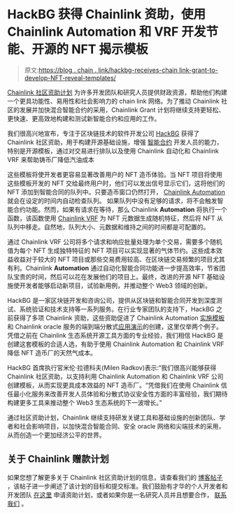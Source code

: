 # HackBG 获得 Chainlink 资助，使用 Chainlink Automation 和 VRF 开发节能、开源的 NFT 揭示模板

> 原文:[https://blog . chain . link/hackbg-receives-chain link-grant-to-develop-NFT-reveal-templates/](https://blog.chain.link/hackbg-receives-chainlink-grant-to-develop-nft-reveal-templates/)

[Chainlink 社区资助计划](https://chain.link/community/grants) 为许多开发团队和研究人员提供财政资源，帮助他们构建一个更具功能性、易用性和社会影响力的 chain link 网络。为了推动 Chainlink 社区的发展并加快混合智能合约的采用，Chainlink Grant 计划将继续支持更轻松、更快速、更高效地构建和测试新智能合约和应用的工作。

我们很高兴地宣布，专注于区块链技术的软件开发公司 [HackBG](https://hack.bg/) 获得了 Chainlink 社区资助，用于构建开源基础设施，增强 [智能合约](https://chain.link/education/smart-contracts) 开发人员的能力，特别是开源模板，通过对交易进行排队以及使用 Chainlink 自动化和 Chainlink VRF 来帮助[](https://chain.link/education/nfts)铸币厂降低汽油成本

这些模板将使开发者更容易显著改善用户的 NFT 造币体验。当 NFT 项目将使用这些模板开发的 NFT 交给最终用户时，他们可以发出信号显示它们，这将他们的 NFT 添加到智能合同的队列中。只要造币窗口仍然打开， [Chainlink Automation](https://chain.link/automation) 就会在设定的时间内自动检查队列。 如果队列中没有足够的请求，将不会触发智能合约功能。然而，如果有请求在等待，那么 Chainlink **Automation** 将执行一个函数，该函数使用 [Chainlink VRF](https://chain.link/solutions/chainlink-vrf) 为 NFT 元数据生成随机特征，然后将 NFT 从队列中移走。自然地，队列大小、元数据和维持之间的时间都是可配置的。

通过 Chainlink VRF 公司将多个请求和响应批量处理为单个交易，需要多个随机值为每个 NFT 生成独特特征的 NFT 项目可以实现显著的气体节约。这些成本效益收益对于较大的 NFT 项目或那些交易费用较高、在区块链交易频繁的项目尤其有利。Chainlink **Automation** 通过自动化智能合同功能进一步提高效率，节省团队宝贵的时间，然后可以花在发展他们的项目上。最终，改进的开源 NFT 基础设施使开发者能够启动新项目，试验新用例，并推动整个 Web3 领域的创新。

HackBG 是一家区块链开发和咨询公司，提供从区块链和智能合同开发到深度测试、系统验证和技术支持等一系列服务。在行业专家团队的支持下，HackBG 之前获得了多项 Chainlink 资助，这些资助促进了 Chainlink Automation [实施模板](https://blog.chain.link/hackbg-chainlink-grant-chainlink-keepers-implementation-templates/)和 Chainlink oracle 服务的端到端分散式[应用演示](https://blog.chain.link/hackbg-receives-grant-to-create-full-stack-demo/)的创建，这里仅举两个例子。 凭借之前在 Chainlink 生态系统开源工具方面的专业经验，我们相信 HackBG 是创建这套模板的合适人选，有助于使用 Chainlink Automation 和 Chainlink VRF 降低 NFT 造币厂的天然气成本。

HackBG 首席执行官米伦·拉德科夫(Milen Radkov)表示:“我们很高兴能够获得 Chainlink 社区资助，以支持利用 Chainlink Automation 和 Chainlink VRF 公司创建模板，从而实现更具成本效益的 NFT 造币厂。“凭借我们在使用 Chainlink 信任最小化服务来改善开发人员体验和分散式协议安全性方面的丰富经验，我们期待构建更多工具来推动整个 Web3 生态系统的下一波增长。”

通过社区资助计划，Chainlink 继续支持研发关键工具和基础设施的创新团队、学者和社会影响项目，以加快混合智能合同、安全 oracle 网络和尖端技术的采用，从而创造一个更加经济公平的世界。

## 关于 Chainlink 赠款计划

如果您想了解更多关于 Chainlink 社区资助计划的信息，请查看我们的 [博客帖子](https://blog.chain.link/introducing-the-chainlink-community-grant-program/) ，该帖子进一步阐述了该计划的目标和提交标准。我们鼓励有才华的个人开发者和开发团队 [在这里](https://chainlinkgrants.typeform.com/to/efEbsq) 申请资助计划，或者如果你是一名研究人员并且想要合作， [联系我们](/cdn-cgi/l/email-protection#295b4c5a4c485b4a41694a414840474540474245484b5a074a4644) 。